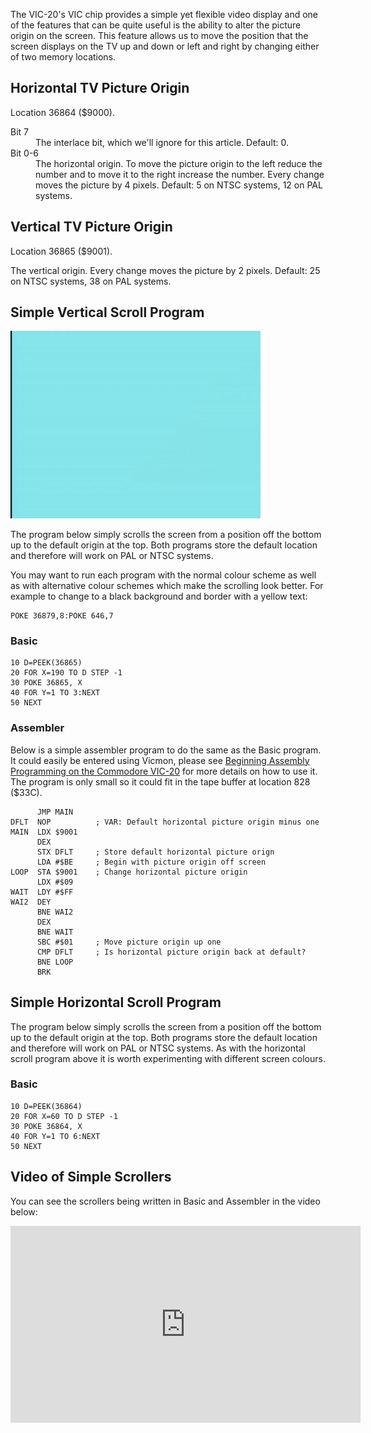 The VIC-20's VIC chip provides a simple yet flexible video display and one of the features that can be quite useful is the ability to alter the picture origin on the screen.  This feature allows us to move the position that the screen displays on the TV up and down or left and right by changing either of two memory locations.

## Horizontal TV Picture Origin

Location 36864 ($9000).

<dl>
  <dt>Bit 7</dt>
  <dd>The interlace bit, which we'll ignore for this article.  Default: 0.</dd>
  <dt>Bit 0-6</dt>
  <dd>The horizontal origin.  To move the picture origin to the left
reduce the number and to move it to the right increase the number.
Every change moves the picture by 4 pixels.
Default: 5 on NTSC systems, 12 on PAL systems.</dd>
</dl>



## Vertical TV Picture Origin

Location 36865 ($9001).

The vertical origin.  Every change moves the picture by 2 pixels.
Default: 25 on NTSC systems, 38 on PAL systems.


## Simple Vertical Scroll Program

<img src="/img/articles/vic20_simple_vertical_scroll.gif" class="img-right" style="width: 400px; clear: right;" title="Simple Vertical Scroll Program">

The program below simply scrolls the screen from a position off the bottom up to the default origin at the top.  Both programs store the default location and therefore will work on PAL or NTSC systems.

You may want to run each program with the normal colour scheme as well as with alternative colour schemes which make the scrolling look better.  For example to change to a black background and border with a yellow text:

``` basic
POKE 36879,8:POKE 646,7
```

### Basic

``` basic
10 D=PEEK(36865)
20 FOR X=190 TO D STEP -1
30 POKE 36865, X
40 FOR Y=1 TO 3:NEXT
50 NEXT
```

### Assembler

Below is a simple assembler program to do the same as the Basic program.  It could easily be entered using Vicmon, please see [Beginning Assembly Programming on the Commodore VIC-20](/2013/04/16/beginning-assembly-programming-on-the-commodore-vic-20/) for more details on how to use it.  The program is only small so it could fit in the tape buffer at location 828 ($33C).

``` asm6502
      JMP MAIN
DFLT  NOP          ; VAR: Default horizontal picture origin minus one
MAIN  LDX $9001
      DEX
      STX DFLT     ; Store default horizontal picture orign
      LDA #$BE     ; Begin with picture origin off screen
LOOP  STA $9001    ; Change horizontal picture origin
      LDX #$09
WAIT  LDY #$FF
WAI2  DEY
      BNE WAI2
      DEX
      BNE WAIT
      SBC #$01     ; Move picture origin up one
      CMP DFLT     ; Is horizontal picture origin back at default?
      BNE LOOP
      BRK
```

## Simple Horizontal Scroll Program

The program below simply scrolls the screen from a position off the bottom up to the default origin at the top.  Both programs store the default location and therefore will work on PAL or NTSC systems.  As with the horizontal scroll program above it is worth experimenting with different screen colours.

### Basic

``` basic
10 D=PEEK(36864)
20 FOR X=60 TO D STEP -1
30 POKE 36864, X
40 FOR Y=1 TO 6:NEXT
50 NEXT
```

## Video of Simple Scrollers

You can see the scrollers being written in Basic and Assembler in the video below:

<div class="youtube-wrapper">
<iframe width="560" height="315" src="https://www.youtube.com/embed/w_O2D14L6e8" frameborder="0" allow="accelerometer; autoplay; encrypted-media; gyroscope; picture-in-picture" allowfullscreen></iframe>
</div>
